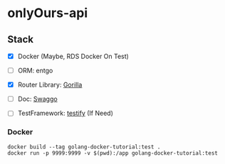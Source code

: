 # onlyOurs-api



## Stack
-[x] Docker (Maybe, RDS Docker On Test)  
-[ ] ORM: entgo  
-[x] Router Library: [Gorilla](https://github.com/gorilla/mux)  
-[ ] Doc: [Swaggo](https://github.com/swaggo/swag)  
-[ ] TestFramework: [testify](https://github.com/stretchr/testify) (If Need)


### Docker
```
docker build --tag golang-docker-tutorial:test .
docker run -p 9999:9999 -v $(pwd):/app golang-docker-tutorial:test
```
